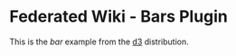 # Federated Wiki - Bars Plugin

This is the *bar* example from the [d3](http://mbostock.github.com/d3/)  distribution.
